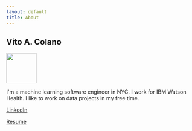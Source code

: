 ```yaml
---
layout: default
title: About
---
```


## Vito A. Colano 
<img src="http://www.gravatar.com/avatar/cbe79c571b43782b98afe064ca2786b3.pngs=160" class="callout" height="80" width="80"/>

I'm a machine learning software engineer in NYC. I work for IBM Watson Health. I like to work on data projects in my free time.

[LinkedIn][linkedin]

[Resume][resume]

[linkedin]: https://www.linkedin.com/in/vito-colano-a090865b/
[resume]: https://drive.google.com/file/d/0Bzc8faOK4sArbkFJMjNqTEo2dU0/view?usp=sharing
